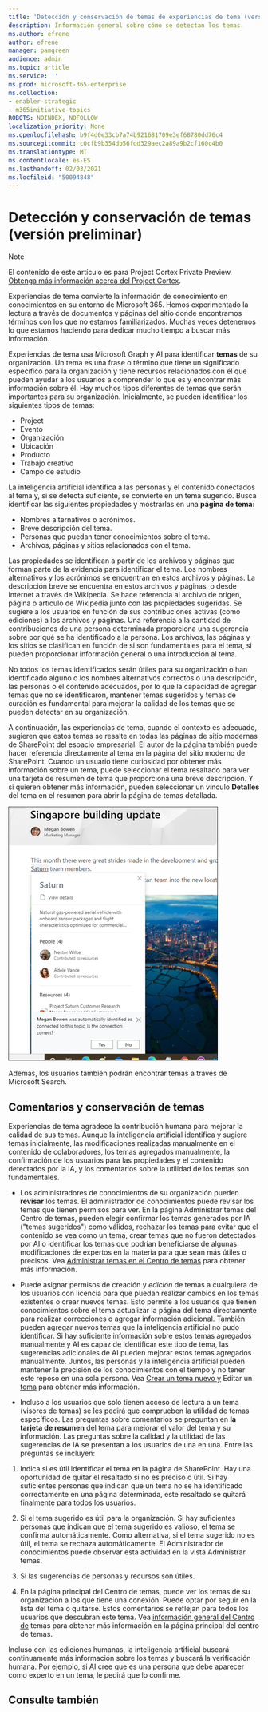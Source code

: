 ```yaml
---
title: 'Detección y conservación de temas de experiencias de tema (versión preliminar) '
description: Información general sobre cómo se detectan los temas.
ms.author: efrene
author: efrene
manager: pamgreen
audience: admin
ms.topic: article
ms.service: ''
ms.prod: microsoft-365-enterprise
ms.collection:
- enabler-strategic
- m365initiative-topics
ROBOTS: NOINDEX, NOFOLLOW
localization_priority: None
ms.openlocfilehash: b9f4d0e33cb7a74b921681709e3ef68780dd76c4
ms.sourcegitcommit: c0cfb9b354db56fdd329aec2a89a9b2cf160c4b0
ms.translationtype: MT
ms.contentlocale: es-ES
ms.lasthandoff: 02/03/2021
ms.locfileid: "50094848"
---
```

# <a name="topic-discovery-and-curation-preview"></a>Detección y conservación de temas (versión preliminar)

> [!Note] 
> El contenido de este artículo es para Project Cortex Private Preview. [Obtenga más información acerca del Project Cortex](https://aka.ms/projectcortex).

Experiencias de tema convierte la información de conocimiento en conocimientos en su entorno de Microsoft 365. Hemos experimentado la lectura a través de documentos y páginas del sitio donde encontramos términos con los que no estamos familiarizados. Muchas veces detenemos lo que estamos haciendo para dedicar mucho tiempo a buscar más información.

Experiencias de tema usa Microsoft Graph y AI para identificar **temas** de su organización.  Un tema es una frase o término que tiene un significado específico para la organización y tiene recursos relacionados con él que pueden ayudar a los usuarios a comprender lo que es y encontrar más información sobre él. Hay muchos tipos diferentes de temas que serán importantes para su organización. Inicialmente, se pueden identificar los siguientes tipos de temas:
- Project
- Evento
- Organización
- Ubicación
- Producto
- Trabajo creativo
- Campo de estudio

La inteligencia artificial identifica a las personas y el contenido conectados al tema y, si se detecta suficiente, se convierte en un tema sugerido. Busca identificar las siguientes propiedades y mostrarlas en una **página de tema:**
- Nombres alternativos o acrónimos.
- Breve descripción del tema.
- Personas que puedan tener conocimientos sobre el tema.
- Archivos, páginas y sitios relacionados con el tema.

Las propiedades se identifican a partir de los archivos y páginas que forman parte de la evidencia para identificar el tema. Los nombres alternativos y los acrónimos se encuentran en estos archivos y páginas. La descripción breve se encuentra en estos archivos y páginas, o desde Internet a través de Wikipedia. Se hace referencia al archivo de origen, página o artículo de Wikipedia junto con las propiedades sugeridas. Se sugiere a los usuarios en función de sus contribuciones activas (como ediciones) a los archivos y páginas. Una referencia a la cantidad de contribuciones de una persona determinada proporciona una sugerencia sobre por qué se ha identificado a la persona. Los archivos, las páginas y los sitios se clasifican en función de si son fundamentales para el tema, si pueden proporcionar información general o una introducción al tema. 

No todos los temas identificados serán útiles para su organización o han identificado alguno o los nombres alternativos correctos o una descripción, las personas o el contenido adecuados, por lo que la capacidad de agregar temas que no se identificaron, mantener temas sugeridos y temas de curación es fundamental para mejorar la calidad de los temas que se pueden detectar en su organización.

A continuación, las experiencias de tema, cuando el contexto es adecuado, sugieren que estos temas se resalte en todas las páginas de sitio modernas de SharePoint del espacio empresarial. El autor de la página también puede hacer referencia directamente al tema en la página del sitio moderno de SharePoint. Cuando un usuario tiene curiosidad por obtener más información sobre un  tema, puede seleccionar el tema resaltado para ver una tarjeta de resumen de tema que proporciona una breve descripción. Y si quieren obtener más información, pueden seleccionar un vínculo **Detalles** del tema en el resumen para abrir la página de temas detallada.

![Aspectos destacados del tema](../media/knowledge-management/saturn.png) </br>

Además, los usuarios también podrán encontrar temas a través de Microsoft Search.

## <a name="topic-curation-and-feedback"></a>Comentarios y conservación de temas

Experiencias de tema agradece la contribución humana para mejorar la calidad de sus temas. Aunque la inteligencia artificial identifica y sugiere temas inicialmente, las modificaciones realizadas manualmente en el contenido de colaboradores, los temas agregados manualmente, la confirmación de los usuarios para las propiedades y el contenido detectados por la IA, y los comentarios sobre la utilidad de los temas son fundamentales.

- Los administradores de conocimientos de su organización pueden **revisar** los temas. El administrador de conocimientos puede revisar los temas que tienen permisos para ver. En la página Administrar temas del Centro de temas, pueden elegir confirmar los temas generados por IA ("temas sugeridos") como válidos, rechazar los temas para evitar que el contenido se vea como un tema, crear temas que no fueron detectados por AI o identificar los temas que podrían beneficiarse de algunas modificaciones de expertos en la materia para que sean más útiles o precisos. Vea [Administrar temas en el Centro de temas](manage-topics.md) para obtener más información.

- Puede asignar permisos de creación y *edición* de temas a cualquiera de los usuarios con licencia para que puedan realizar cambios en los temas existentes o crear nuevos temas. Esto permite a los usuarios que tienen conocimientos sobre el tema actualizar la página del tema directamente para realizar correcciones o agregar información adicional. También pueden agregar nuevos temas que la inteligencia artificial no pudo identificar. Si hay suficiente información sobre estos temas agregados manualmente y AI es capaz de identificar este tipo de tema, las sugerencias adicionales de AI pueden mejorar estos temas agregados manualmente. Juntos, las personas y la inteligencia artificial pueden mantener la precisión de los conocimientos con el tiempo y no tener este reposo en una sola persona. Vea [Crear un tema nuevo y](https://docs.microsoft.com/microsoft-365/knowledge/create-a-topic) Editar un [tema](https://docs.microsoft.com/microsoft-365/knowledge/edit-a-topic) para obtener más información.

- Incluso a los usuarios que solo tienen acceso de lectura a un tema (visores de temas) se les pedirá que comprueben la utilidad de temas específicos. Las preguntas sobre comentarios se preguntan en **la tarjeta de resumen** del tema para mejorar el valor del tema y su información. Las preguntas sobre la calidad y la utilidad de las sugerencias de IA se presentan a los usuarios de una en una. Entre las preguntas se incluyen:
1. Indica si es útil identificar el tema en la página de SharePoint. Hay una oportunidad de quitar el resaltado si no es preciso o útil. Si hay suficientes personas que indican que un tema no se ha identificado correctamente en una página determinada, este resaltado se quitará finalmente para todos los usuarios. 

2. Si el tema sugerido es útil para la organización. Si hay suficientes personas que indican que el tema sugerido es valioso, el tema se confirma automáticamente. Como alternativa, si el tema sugerido no es útil, el tema se rechaza automáticamente. El Administrador de conocimientos puede observar esta actividad en la vista Administrar temas.

3. Si las sugerencias de personas y recursos son útiles.

4. En la página principal del Centro de temas, puede ver los temas de su organización a los que tiene una conexión. Puede optar por seguir en la lista del tema o quitarse. Estos comentarios se reflejan para todos los usuarios que descubran este tema. Vea [información general del Centro de](https://docs.microsoft.com/microsoft-365/knowledge/topic-center-overview) temas para obtener más información en la página principal del centro de temas.

Incluso con las ediciones humanas, la inteligencia artificial buscará continuamente más información sobre los temas y buscará la verificación humana. Por ejemplo, si AI cree que es una persona que debe aparecer como experto en un tema, le pedirá que lo confirme. 


## <a name="see-also"></a>Consulte también
